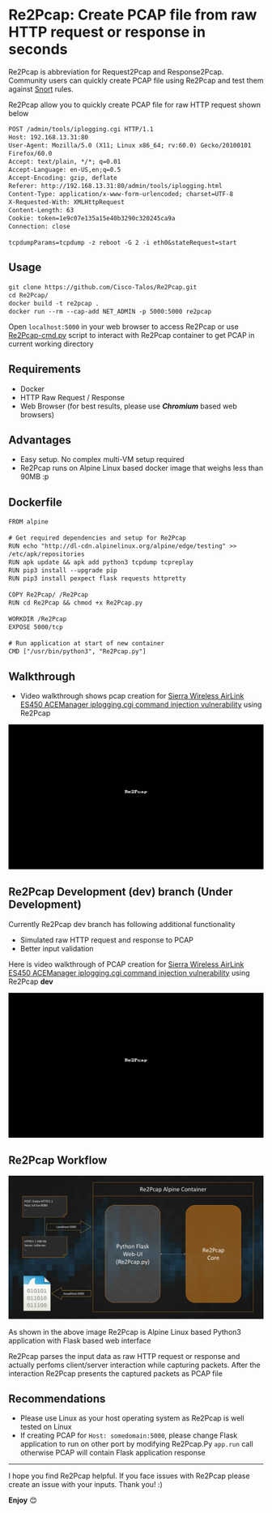 # Re2Pcap: Create PCAP file from raw HTTP request or response in seconds

Re2Pcap is abbreviation for Request2Pcap and Response2Pcap. Community users can quickly create PCAP file using Re2Pcap and test them against [Snort](https://snort.org) rules.

Re2Pcap allow you to quickly create PCAP file for raw HTTP request shown below 
```
POST /admin/tools/iplogging.cgi HTTP/1.1
Host: 192.168.13.31:80
User-Agent: Mozilla/5.0 (X11; Linux x86_64; rv:60.0) Gecko/20100101 Firefox/60.0
Accept: text/plain, */*; q=0.01
Accept-Language: en-US,en;q=0.5
Accept-Encoding: gzip, deflate
Referer: http://192.168.13.31:80/admin/tools/iplogging.html
Content-Type: application/x-www-form-urlencoded; charset=UTF-8
X-Requested-With: XMLHttpRequest
Content-Length: 63
Cookie: token=1e9c07e135a15e40b3290c320245ca9a
Connection: close

tcpdumpParams=tcpdump -z reboot -G 2 -i eth0&stateRequest=start
```

## Usage

```
git clone https://github.com/Cisco-Talos/Re2Pcap.git
cd Re2Pcap/
docker build -t re2pcap .
docker run --rm --cap-add NET_ADMIN -p 5000:5000 re2pcap
```
Open `localhost:5000` in your web browser to access Re2Pcap or use [Re2Pcap-cmd.py](Re2Pcap-cmd.py) script to interact with Re2Pcap container to get PCAP in current working directory 


## Requirements

* Docker
* HTTP Raw Request / Response
* Web Browser (for best results, please use **_Chromium_** based web browsers) 

## Advantages

* Easy setup. No complex multi-VM setup required
* Re2Pcap runs on Alpine Linux based docker image that weighs less than 90MB :p

## Dockerfile

```
FROM alpine

# Get required dependencies and setup for Re2Pcap
RUN echo "http://dl-cdn.alpinelinux.org/alpine/edge/testing" >> /etc/apk/repositories
RUN apk update && apk add python3 tcpdump tcpreplay
RUN pip3 install --upgrade pip
RUN pip3 install pexpect flask requests httpretty

COPY Re2Pcap/ /Re2Pcap
RUN cd Re2Pcap && chmod +x Re2Pcap.py

WORKDIR /Re2Pcap
EXPOSE 5000/tcp

# Run application at start of new container
CMD ["/usr/bin/python3", "Re2Pcap.py"]
```

## Walkthrough

* Video walkthrough shows pcap creation for [Sierra Wireless AirLink ES450 ACEManager iplogging.cgi command injection vulnerability](https://www.talosintelligence.com/reports/TALOS-2018-0746) using Re2Pcap

<img src='/Re2Pcap/static/img/Re2Pcap_Demo.gif' title='Re2Pcap Demo' alt='Re2Pcap Demo'/>

## Re2Pcap Development (dev) branch (Under Development)

Currently Re2Pcap dev branch has following additional functionality
* Simulated raw HTTP request and response to PCAP
* Better input validation

Here is video walkthrough of PCAP creation for [Sierra Wireless AirLink ES450 ACEManager iplogging.cgi command injection vulnerability](https://www.talosintelligence.com/reports/TALOS-2018-0746) using Re2Pcap **dev**

<img src='/Re2Pcap/static/img/Re2Pcap-Dev_Demo.gif' title='Re2Pcap Demo' alt='Re2Pcap Demo'/>

## Re2Pcap Workflow

<img src='/Re2Pcap/static/img/workflow.png' title='Re2Pcap Workflow' alt='Re2Pcap Workflow'/>

As shown in the above image Re2Pcap is Alpine Linux based Python3 application with Flask based web interface 

Re2Pcap parses the input data as raw HTTP request or response and actually perfoms client/server interaction while capturing packets. After the interaction Re2Pcap presents the captured packets as PCAP file

## Recommendations

* Please use Linux as your host operating system as Re2Pcap is well tested on Linux
* If creating PCAP for `Host: somedomain:5000`, please change Flask application to run on other port by modifying Re2Pcap.Py `app.run` call otherwise PCAP will contain Flask application response

---

I hope you find Re2Pcap helpful. If you face issues with Re2Pcap please create an issue with your inputs. Thank you! :)

**Enjoy** 😊
